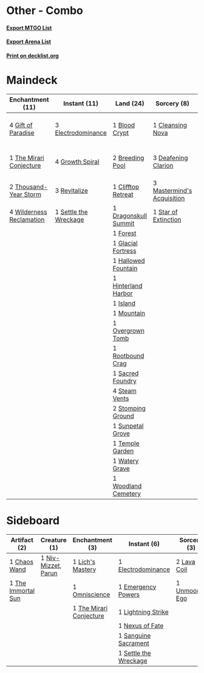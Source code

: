 # Other - Combo

#### [Export MTGO List](../collection/Other%20-%20Combo/Other%20-%20Combo.txt)
#### [Export Arena List](../collection/Other%20-%20Combo/Other%20-%20Combo_arena.txt)
#### [Print on decklist.org](http://decklist.org/?deckmain=1%09Blood%20Crypt%0A2%09Breeding%20Pool%0A1%09Cleansing%20Nova%0A1%09Clifftop%20Retreat%0A3%09Deafening%20Clarion%0A3%09Discovery%20/%20Dispersal%0A1%09Dragonskull%20Summit%0A3%09Electrodominance%0A3%09Expansion%20/%20Explosion%0A1%09Forest%0A4%09Gift%20of%20Paradise%0A1%09Glacial%20Fortress%0A4%09Growth%20Spiral%0A1%09Hallowed%20Fountain%0A1%09Hinterland%20Harbor%0A1%09Island%0A3%09Mastermind's%20Acquisition%0A1%09Mountain%0A1%09Overgrown%20Tomb%0A3%09Revitalize%0A1%09Rootbound%20Crag%0A1%09Sacred%20Foundry%0A1%09Settle%20the%20Wreckage%0A1%09Star%20of%20Extinction%0A4%09Steam%20Vents%0A2%09Stomping%20Ground%0A1%09Sunpetal%20Grove%0A1%09Temple%20Garden%0A1%09The%20Mirari%20Conjecture%0A2%09Thousand-Year%20Storm%0A1%09Watery%20Grave%0A4%09Wilderness%20Reclamation%0A1%09Woodland%20Cemetery&deckside=1%09Chaos%20Wand%0A1%09Electrodominance%0A1%09Emergency%20Powers%0A2%09Lava%20Coil%0A1%09Lich's%20Mastery%0A1%09Lightning%20Strike%0A1%09Nexus%20of%20Fate%0A1%09Niv-Mizzet,%20Parun%0A1%09Omniscience%0A1%09Sanguine%20Sacrament%0A1%09Settle%20the%20Wreckage%0A1%09The%20Immortal%20Sun%0A1%09The%20Mirari%20Conjecture%0A1%09Unmoored%20Ego)
# Maindeck

|                                         Enchantment (11)                                          |                                          Instant (11)                                          |                                           Land (24)                                           |                                             Sorcery (8)                                             |      Unknown (6)      |
|---------------------------------------------------------------------------------------------------|------------------------------------------------------------------------------------------------|-----------------------------------------------------------------------------------------------|-----------------------------------------------------------------------------------------------------|-----------------------|
|4 [Gift of Paradise](http://gatherer.wizards.com/Pages/Card/Details.aspx?multiverseid=426869)      |3 [Electrodominance](http://gatherer.wizards.com/Pages/Card/Details.aspx?multiverseid=457243)   |1 [Blood Crypt](http://gatherer.wizards.com/Pages/Card/Details.aspx?multiverseid=97102)        |1 [Cleansing Nova](http://gatherer.wizards.com/Pages/Card/Details.aspx?multiverseid=447145)          |3 Discovery / Dispersal|
|1 [The Mirari Conjecture](http://gatherer.wizards.com/Pages/Card/Details.aspx?multiverseid=442945) |4 [Growth Spiral](http://gatherer.wizards.com/Pages/Card/Details.aspx?multiverseid=457322)      |2 [Breeding Pool](http://gatherer.wizards.com/Pages/Card/Details.aspx?multiverseid=97088)      |3 [Deafening Clarion](http://gatherer.wizards.com/Pages/Card/Details.aspx?multiverseid=452915)       |3 Expansion / Explosion|
|2 [Thousand-Year Storm](http://gatherer.wizards.com/Pages/Card/Details.aspx?multiverseid=452957)   |3 [Revitalize](http://gatherer.wizards.com/Pages/Card/Details.aspx?multiverseid=447171)         |1 [Clifftop Retreat](http://gatherer.wizards.com/Pages/Card/Details.aspx?multiverseid=443127)  |3 [Mastermind's Acquisition](http://gatherer.wizards.com/Pages/Card/Details.aspx?multiverseid=439734)|                       |
|4 [Wilderness Reclamation](http://gatherer.wizards.com/Pages/Card/Details.aspx?multiverseid=457293)|1 [Settle the Wreckage](http://gatherer.wizards.com/Pages/Card/Details.aspx?multiverseid=435186)|1 [Dragonskull Summit](http://gatherer.wizards.com/Pages/Card/Details.aspx?multiverseid=420909)|1 [Star of Extinction](http://gatherer.wizards.com/Pages/Card/Details.aspx?multiverseid=435315)      |                       |
|                                                                                                   |                                                                                                |1 [Forest](http://gatherer.wizards.com/Pages/Card/Details.aspx?multiverseid=439860)            |                                                                                                     |                       |
|                                                                                                   |                                                                                                |1 [Glacial Fortress](http://gatherer.wizards.com/Pages/Card/Details.aspx?multiverseid=190562)  |                                                                                                     |                       |
|                                                                                                   |                                                                                                |1 [Hallowed Fountain](http://gatherer.wizards.com/Pages/Card/Details.aspx?multiverseid=97071)  |                                                                                                     |                       |
|                                                                                                   |                                                                                                |1 [Hinterland Harbor](http://gatherer.wizards.com/Pages/Card/Details.aspx?multiverseid=443128) |                                                                                                     |                       |
|                                                                                                   |                                                                                                |1 [Island](http://gatherer.wizards.com/Pages/Card/Details.aspx?multiverseid=439857)            |                                                                                                     |                       |
|                                                                                                   |                                                                                                |1 [Mountain](http://gatherer.wizards.com/Pages/Card/Details.aspx?multiverseid=439859)          |                                                                                                     |                       |
|                                                                                                   |                                                                                                |1 [Overgrown Tomb](http://gatherer.wizards.com/Pages/Card/Details.aspx?multiverseid=405103)    |                                                                                                     |                       |
|                                                                                                   |                                                                                                |1 [Rootbound Crag](http://gatherer.wizards.com/Pages/Card/Details.aspx?multiverseid=420934)    |                                                                                                     |                       |
|                                                                                                   |                                                                                                |1 [Sacred Foundry](http://gatherer.wizards.com/Pages/Card/Details.aspx?multiverseid=405106)    |                                                                                                     |                       |
|                                                                                                   |                                                                                                |4 [Steam Vents](http://gatherer.wizards.com/Pages/Card/Details.aspx?multiverseid=405109)       |                                                                                                     |                       |
|                                                                                                   |                                                                                                |2 [Stomping Ground](http://gatherer.wizards.com/Pages/Card/Details.aspx?multiverseid=405110)   |                                                                                                     |                       |
|                                                                                                   |                                                                                                |1 [Sunpetal Grove](http://gatherer.wizards.com/Pages/Card/Details.aspx?multiverseid=420946)    |                                                                                                     |                       |
|                                                                                                   |                                                                                                |1 [Temple Garden](http://gatherer.wizards.com/Pages/Card/Details.aspx?multiverseid=405112)     |                                                                                                     |                       |
|                                                                                                   |                                                                                                |1 [Watery Grave](http://gatherer.wizards.com/Pages/Card/Details.aspx?multiverseid=405114)      |                                                                                                     |                       |
|                                                                                                   |                                                                                                |1 [Woodland Cemetery](http://gatherer.wizards.com/Pages/Card/Details.aspx?multiverseid=443136) |                                                                                                     |                       |


# Sideboard

|                                        Artifact (2)                                         |                                         Creature (1)                                         |                                         Enchantment (3)                                          |                                          Instant (6)                                           |                                       Sorcery (3)                                       |
|---------------------------------------------------------------------------------------------|----------------------------------------------------------------------------------------------|--------------------------------------------------------------------------------------------------|------------------------------------------------------------------------------------------------|-----------------------------------------------------------------------------------------|
|1 [Chaos Wand](http://gatherer.wizards.com/Pages/Card/Details.aspx?multiverseid=447365)      |1 [Niv-Mizzet, Parun](http://gatherer.wizards.com/Pages/Card/Details.aspx?multiverseid=452942)|1 [Lich's Mastery](http://gatherer.wizards.com/Pages/Card/Details.aspx?multiverseid=442986)       |1 [Electrodominance](http://gatherer.wizards.com/Pages/Card/Details.aspx?multiverseid=457243)   |2 [Lava Coil](http://gatherer.wizards.com/Pages/Card/Details.aspx?multiverseid=452858)   |
|1 [The Immortal Sun](http://gatherer.wizards.com/Pages/Card/Details.aspx?multiverseid=439844)|                                                                                              |1 [Omniscience](http://gatherer.wizards.com/Pages/Card/Details.aspx?multiverseid=288937)          |1 [Emergency Powers](http://gatherer.wizards.com/Pages/Card/Details.aspx?multiverseid=457313)   |1 [Unmoored Ego](http://gatherer.wizards.com/Pages/Card/Details.aspx?multiverseid=452962)|
|                                                                                             |                                                                                              |1 [The Mirari Conjecture](http://gatherer.wizards.com/Pages/Card/Details.aspx?multiverseid=442945)|1 [Lightning Strike](http://gatherer.wizards.com/Pages/Card/Details.aspx?multiverseid=383299)   |                                                                                         |
|                                                                                             |                                                                                              |                                                                                                  |1 [Nexus of Fate](http://gatherer.wizards.com/Pages/Card/Details.aspx?multiverseid=450253)      |                                                                                         |
|                                                                                             |                                                                                              |                                                                                                  |1 [Sanguine Sacrament](http://gatherer.wizards.com/Pages/Card/Details.aspx?multiverseid=435185) |                                                                                         |
|                                                                                             |                                                                                              |                                                                                                  |1 [Settle the Wreckage](http://gatherer.wizards.com/Pages/Card/Details.aspx?multiverseid=435186)|                                                                                         |

